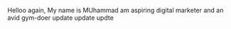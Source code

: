 Helloo again, My name is MUhammad am aspiring digital marketer and an avid gym-doer
update update updte
